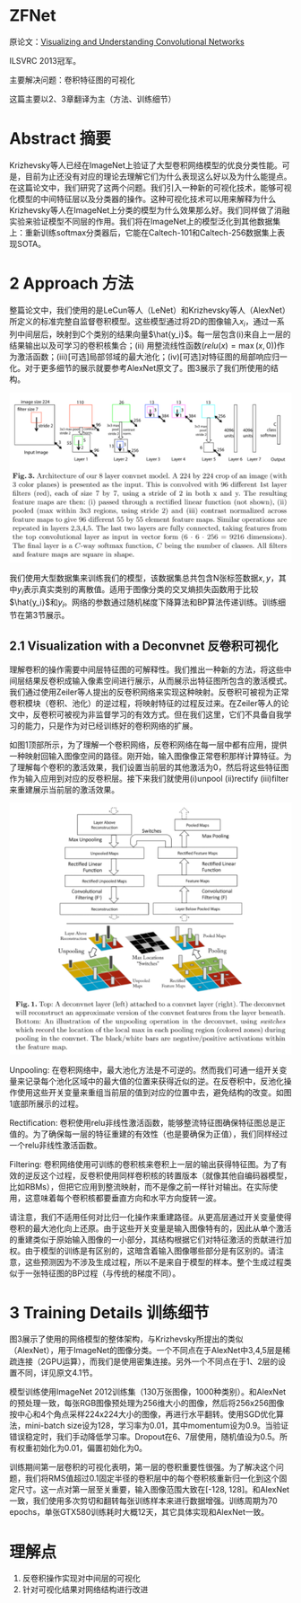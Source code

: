 # ZFNet

原论文：[Visualizing and Understanding Convolutional Networks](https://arxiv.org/abs/1311.2901)

ILSVRC 2013冠军。

主要解决问题：卷积特征图的可视化

这篇主要以2、3章翻译为主（方法、训练细节）

# Abstract 摘要

Krizhevsky等人已经在ImageNet上验证了大型卷积网络模型的优良分类性能。可是，目前为止还没有对应的理论去理解它们为什么表现这么好以及为什么能提点。在这篇论文中，我们研究了这两个问题。我们引入一种新的可视化技术，能够可视化模型的中间特征层以及分类器的操作。这种可视化技术可以用来解释为什么Krizhevsky等人在ImageNet上分类的模型为什么效果那么好。我们同样做了消融实验来验证模型不同层的作用。我们将在ImageNet上的模型泛化到其他数据集上：重新训练softmax分类器后，它能在Caltech-101和Caltech-256数据集上表现SOTA。

# 2 Approach 方法


整篇论文中，我们使用的是LeCun等人（LeNet）和Krizhevsky等人（AlexNet）所定义的标准完整自监督卷积模型。这些模型通过将2D的图像输入$x_i$，通过一系列中间层后，映射到C个类别的结果向量$\hat{y_i}$。每一层包含(i)来自上一层的结果输出以及可学习的卷积核集合；(ii) 用整流线性函数$(relu(x)=\max{(x,0)})$作为激活函数；(iii)[可选]局部邻域的最大池化；(iv)[可选]对特征图的局部响应归一化。对于更多细节的展示就要参考AlexNet原文了。图3展示了我们所使用的结构。

![image-20210816133149309](images/image-20210816133149309.png)

我们使用大型数据集来训练我们的模型，该数据集总共包含N张标签数据${x,y}$，其中$y_i$表示真实类别的离散值。适用于图像分类的交叉熵损失函数用于比较$\hat{y_i}$和$y_i$。网络的参数通过随机梯度下降算法和BP算法传递训练。训练细节在第3节展示。

## 2.1 Visualization with a Deconvnet 反卷积可视化

理解卷积的操作需要中间层特征图的可解释性。我们推出一种新的方法，将这些中间层结果反卷积成输入像素空间进行展示，从而展示出特征图所包含的激活模式。我们通过使用Zeiler等人提出的反卷积网络来实现这种映射。反卷积可被视为正常卷积模块（卷积、池化）的逆过程，将映射特征的过程反过来。在Zeiler等人的论文中，反卷积可被视为非监督学习的有效方式。但在我们这里，它们不具备自我学习的能力，只是作为对已经训练好的卷积网络的扩展。

如图1顶部所示，为了理解一个卷积网络，反卷积网络在每一层中都有应用，提供一种映射回输入图像空间的路径。刚开始，输入图像像正常卷积那样计算特征。为了理解每个卷积的激活效果，我们设置当前层的其他激活为0，然后将这些特征图作为输入应用到对应的反卷积层。接下来我们就使用(i)unpool (ii)rectify (iii)filter 来重建展示当前层的激活效果。

![image-20210816133200761](images/image-20210816133200761.png)

Unpooling: 在卷积网络中，最大池化方法是不可逆的。然而我们可通一组开关变量来记录每个池化区域中的最大值的位置来获得近似的逆。在反卷积中，反池化操作使用这些开关变量来重组当前层的值到对应的位置中去，避免结构的改变。如图1底部所展示的过程。

Rectification: 卷积使用relu非线性激活函数，能够整流特征图确保特征图总是正值的。为了确保每一层的特征重建的有效性（也是要确保为正值），我们同样经过一个relu非线性激活函数。

Filtering: 卷积网络使用可训练的卷积核来卷积上一层的输出获得特征图。为了有效的逆反这个过程，反卷积使用同样卷积核的转置版本（就像其他自编码器模型，比如RBMs），但把它应用到整流映射，而不是像之前一样针对输出。在实际使用，这意味着每个卷积核都要垂直方向和水平方向旋转一波。

请注意，我们不适用任何对比归一化操作来重建路径。从更高层通过开关变量使得卷积的最大池化向上还原。由于这些开关变量是输入图像特有的，因此从单个激活的重建类似于原始输入图像的一小部分，其结构根据它们对特征激活的贡献进行加权。由于模型的训练是有区别的，这暗含着输入图像哪些部分是有区别的。请注意，这些预测因为不涉及生成过程，所以不是来自于模型的样本。整个生成过程类似于一张特征图的BP过程（与传统的梯度不同）。

# 3 Training Details 训练细节

图3展示了使用的网络模型的整体架构，与Krizhevsky所提出的类似（AlexNet），用于ImageNet的图像分类。一个不同点在于AlexNet中3,4,5层是稀疏连接（2GPU运算），而我们是使用密集连接。另外一个不同点在于1、2层的设置不同，详见原文4.1节。

模型训练使用ImageNet 2012训练集（130万张图像，1000种类别）。和AlexNet的预处理一致，每张RGB图像预处理为256维大小的图像，然后将256x256图像按中心和4个角点采样224x224大小的图像，再进行水平翻转。使用SGD优化算法，mini-batch size设为128，学习率为0.01，其中momentum设为0.9。当验证错误稳定时，我们手动降低学习率。Dropout在6、7层使用，随机值设为0.5。所有权重初始化为0.01，偏置初始化为0。


训练期间第一层卷积的可视化表明，第一层的卷积重要性很强。为了解决这个问题，我们将RMS值超过0.1固定半径的卷积层中的每个卷积核重新归一化到这个固定尺寸。这一点对第一层至关重要，输入图像范围大致在[-128, 128]。和AlexNet一致，我们使用多次剪切和翻转每张训练样本来进行数据增强。训练周期为70 epochs，单张GTX580训练耗时大概12天，其它具体实现和AlexNet一致。


# 理解点

1. 反卷积操作实现对中间层的可视化
2. 针对可视化结果对网络结构进行改进